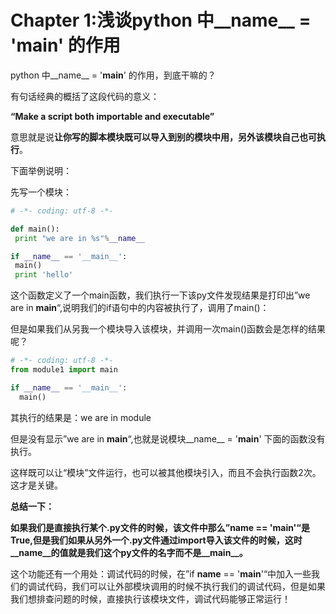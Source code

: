 # Chapter 1:浅谈python 中__name__ = '__main__' 的作用

python 中__name__ = '__main__' 的作用，到底干嘛的？

有句话经典的概括了这段代码的意义：

**“Make a script both importable and executable”**

意思就是说**让你写的脚本模块既可以导入到别的模块中用，另外该模块自己也可执行**。

下面举例说明：

先写一个模块：

 ```python
# -*- coding: utf-8 -*-

def main():
  print "we are in %s"%__name__

if __name__ == '__main__':
  main()
  print 'hello'
 ```

这个函数定义了一个main函数，我们执行一下该py文件发现结果是打印出”we are in __main__“,说明我们的if语句中的内容被执行了，调用了main()：

但是如果我们从另我一个模块导入该模块，并调用一次main()函数会是怎样的结果呢？

```python
# -*- coding: utf-8 -*-
from module1 import main

if __name__ == '__main__':
  main()
```

其执行的结果是：we are in module

但是没有显示”we are in __main__“,也就是说模块__name__ = '__main__' 下面的函数没有执行。

这样既可以让“模块”文件运行，也可以被其他模块引入，而且不会执行函数2次。这才是关键。

**总结一下：**

**如果我们是直接执行某个.py文件的时候，该文件中那么”__name__ == '__main__'“是True,但是我们如果从另外一个.py文件通过import导入该文件的时候，这时__name__的值就是我们这个py文件的名字而不是__main__。**

这个功能还有一个用处：调试代码的时候，在”if __name__ == '__main__'“中加入一些我们的调试代码，我们可以让外部模块调用的时候不执行我们的调试代码，但是如果我们想排查问题的时候，直接执行该模块文件，调试代码能够正常运行！
